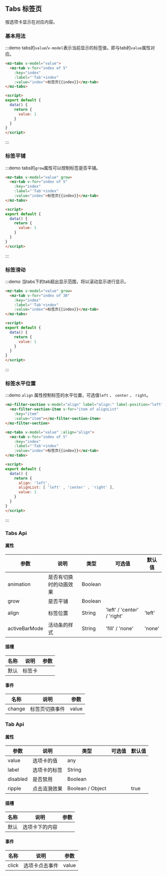 ## Tabs 标签页

按选项卡显示在对应内容。

### 基本用法

:::demo tabs的`value`/`v-model`表示当前显示的标签值，即与tab的`value`属性对应。
```html
<mz-tabs v-model="value">
  <mz-tab v-for="index of 5"
    :key="index"
    :label="'Tab'+index"
    :value="index">标签页{{index}}</mz-tab>
</mz-tabs>

<script>
export default {
  data() {
    return {
      value: 1
    }
  }
}
</script>
```
:::

### 标签平铺
:::demo tabs的`grow`属性可以控制标签是否平铺。
```html
<mz-tabs v-model="value" grow>
  <mz-tab v-for="index of 5"
    :key="index"
    :label="'Tab'+index"
    :value="index">标签页{{index}}</mz-tab>
</mz-tabs>

<script>
export default {
  data() {
    return {
      value: 1
    }
  }
}
</script>
```
:::

### 标签滑动
:::demo 当tabs下的tab超出显示范围，将以滚动显示进行显示。
```html
<mz-tabs v-model="value" grow>
  <mz-tab v-for="index of 30"
    :key="index"
    :label="'Tab'+index"
    :value="index">标签页{{index}}</mz-tab>
</mz-tabs>

<script>
export default {
  data() {
    return {
      value: 1
    }
  }
}
</script>
```
:::

### 标签水平位置
:::demo `align` 属性控制标签的水平位置，可选值`left` 、 `center` 、 `right`。
```html
<mz-filter-section v-model="align" label="align:" label-position="left">
  <mz-filter-section-item v-for="item of alignList"
    :key="item"
    :value="item"></mz-filter-section-item>
</mz-filter-section>

<mz-tabs v-model="value" :align="align">
  <mz-tab v-for="index of 5"
    :key="index"
    :label="'Tab'+index"
    :value="index">标签页{{index}}</mz-tab>
</mz-tabs>

<script>
export default {
  data() {
    return {
      align: 'left',
      alignList: [ 'left' , 'center' , 'right' ],
      value: 1
    }
  }
}
</script>
```
:::


### Tabs Api
#### 属性
| 参数 | 说明 | 类型 | 可选值 |默认值|
| --- | --- | --- | --- | --- |
|animation|是否有切换时的动画效果|Boolean|||
|grow|是否平铺|Boolean|||
|align|标签位置|String|'left' / 'center' / 'right'|'left'|
|activeBarMode|活动条的样式|String|'fill' / 'none'|'none'|

#### 插槽
| 名称 | 说明 | 参数 |
| --- | --- | --- |
|默认|标签卡||

#### 事件
| 名称 | 说明 | 参数 |
| --- | --- | --- |
|change|标签页切换事件|value|

### Tab Api
#### 属性
| 参数 | 说明 | 类型 | 可选值 |默认值|
| --- | --- | --- | --- | --- |
|value|选项卡的值|any|||
|label|选项卡的标签|String|||
|disabled|是否禁用|Boolean|||
| ripple | 点击涟漪效果 | Boolean / Object | | true |

#### 插槽
| 名称 | 说明 | 参数 |
| --- | --- | --- |
|默认|选项卡下的内容||

#### 事件
| 名称 | 说明 | 参数 |
| --- | --- | --- |
|click|选项卡点击事件|value|